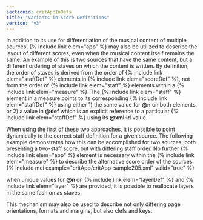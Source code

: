 ```yaml
---
sectionid: critAppInDefs
title: "Variants in Score Definitions"
version: "v3"
---
```


In addition to its use for differentiation of the musical content of multiple sources, {% include link elem="app" %} may also be utilized to describe the layout of different scores, even when the musical content itself remains the same. An example of this is two sources that have the same content, but a different ordering of staves on which the content is written. By definition, the order of staves is derived from the order of {% include link elem="staffDef" %} elements in {% include link elem="scoreDef" %}, not from the order of {% include link elem="staff" %} elements within a {% include link elem="measure" %}. The {% include link elem="staff" %} element in a measure points to its corresponding {% include link elem="staffDef" %} using either 1) the same value for **@n** on both elements, or 2) a value in **@def** which is an explicit reference to a particular {% include link elem="staffDef" %} using its **@xml:id** value.

When using the first of these two approaches, it is possible to point dynamically to the correct staff definition for a given source. The following example demonstrates how this can be accomplished for two sources, both presenting a two-staff score, but with differing staff order. No further {% include link elem="app" %} element is necessary within the {% include link elem="measure" %} to describe the alternative score order of the sources.
{% include mei example="critApp/critApp-sample205.xml" valid="true" %}
    
when unique values for **@n** on {% include link elem="layerDef" %} and {% include link elem="layer" %} are provided, it is possible to reallocate layers in the same fashion as staves.

This mechanism may also be used to describe not only differing page orientations, formats and margins, but also clefs and keys.
